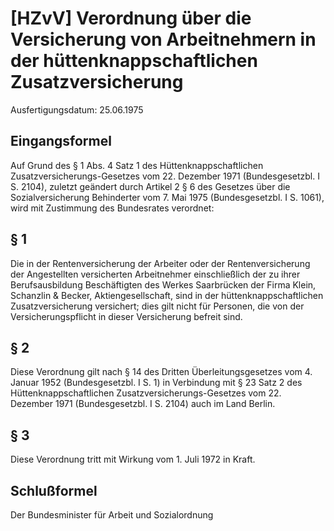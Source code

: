 # [HZvV] Verordnung über die Versicherung von Arbeitnehmern in der hüttenknappschaftlichen Zusatzversicherung

Ausfertigungsdatum: 25.06.1975

 

## Eingangsformel

Auf Grund des § 1 Abs. 4 Satz 1 des Hüttenknappschaftlichen Zusatzversicherungs-Gesetzes vom 22. Dezember 1971 (Bundesgesetzbl. I S. 2104), zuletzt geändert durch Artikel 2 § 6 des Gesetzes über die Sozialversicherung Behinderter vom 7. Mai 1975 (Bundesgesetzbl. I S. 1061), wird mit Zustimmung des Bundesrates verordnet:


## § 1

Die in der Rentenversicherung der Arbeiter oder der Rentenversicherung der Angestellten versicherten Arbeitnehmer einschließlich der zu ihrer Berufsausbildung Beschäftigten des Werkes Saarbrücken der Firma Klein, Schanzlin & Becker, Aktiengesellschaft, sind in der hüttenknappschaftlichen Zusatzversicherung versichert; dies gilt nicht für Personen, die von der Versicherungspflicht in dieser Versicherung befreit sind.


## § 2

Diese Verordnung gilt nach § 14 des Dritten Überleitungsgesetzes vom 4. Januar 1952 (Bundesgesetzbl. I S. 1) in Verbindung mit § 23 Satz 2 des Hüttenknappschaftlichen Zusatzversicherungs-Gesetzes vom 22. Dezember 1971 (Bundesgesetzbl. I S. 2104) auch im Land Berlin.


## § 3

Diese Verordnung tritt mit Wirkung vom 1. Juli 1972 in Kraft.


## Schlußformel

Der Bundesminister für Arbeit und Sozialordnung
